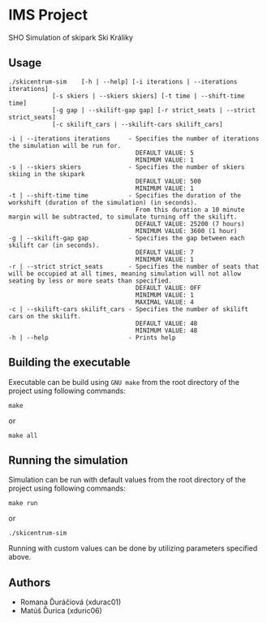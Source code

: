# IMS Project

SHO Simulation of skipark Ski Králiky

## Usage
```utf-8
./skicentrum-sim	[-h | --help] [-i iterations | --iterations iterations]
			[-s skiers | --skiers skiers] [-t time | --shift-time time]
			[-g gap | --skilift-gap gap] [-r strict_seats | --strict strict_seats]
			[-c skilift_cars | --skilift-cars skilift_cars]
```
```utf-8
-i | --iterations iterations     - Specifies the number of iterations the simulation will be run for.
                                   DEFAULT VALUE: 5
                                   MINIMUM VALUE: 1
-s | --skiers skiers             - Specifies the number of skiers skiing in the skipark
                                   DEFAULT VALUE: 500
                                   MINIMUM VALUE: 1
-t | --shift-time time           - Specifies the duration of the workshift (duration of the simulation) (in seconds).
                                   From this duration a 10 minute margin will be subtracted, to simulate turning off the skilift.
                                   DEFAULT VALUE: 25200 (7 hours)
                                   MINIMUM VALUE: 3600 (1 hour)
-g | --skilift-gap gap           - Specifies the gap between each skilift car (in seconds).
                                   DEFAULT VALUE: 7
                                   MINIMUM VALUE: 1
-r | --strict strict_seats       - Specifies the number of seats that will be occupied at all times, meaning simulation will not allow seating by less or more seats than specified.
                                   DEFAULT VALUE: OFF
                                   MINIMUM VALUE: 1
                                   MAXIMAL VALUE: 4
-c | --skilift-cars skilift_cars - Specifies the number of skilift cars on the skilift.
                                   DEFAULT VALUE: 48
                                   MINIMUM VALUE: 48
-h | --help                      - Prints help
```

## Building the executable

Executable can be build using ```GNU make``` from the root directory of the project using following commands:

```utf-8
make
```
or
```utf-8
make all
```

## Running the simulation

Simulation can be run with default values from the root directory of the project using following commands:

```utf-8
make run
```
or
```utf-8
./skicentrum-sim
```

Running with custom values can be done by utilizing parameters specified above.

## Authors
- Romana Ďuráčiová (xdurac01)
- Matúš Ďurica (xduric06)
